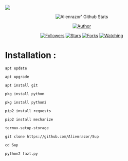 ![](https://img.shields.io/badge/Alienrazor-Alienrazor-orange?style=for-the-badge&logo=python.svg) 
<p align="center">

<p align="center">
  <img alt="Alienrazor' Github Stats" src="https://github-readme-stats.vercel.app/api?username=Alienrazor&show_icons=true&include_all_commits=true&hide_border=true" />
<!--  <img alt="profile pic" width="195px" src="https://avatars2.githubusercontent.com/u/26059688?s=460&u=d41b000a62eab50d000c3da604d151cec27bd850&v=4" />  -->
<!--  <img src="https://github-readme-stats.anuraghazra1.vercel.app/api/top-langs/?username=Alienrazor&hide=ruby,perl&hide_border=true" />  -->
</p>

<p align="center">
<p align="center">
<p align="center">
<a href="https://github.com/Alienrazor"><img title="Author" src="https://img.shields.io/badge/Author-Alienrazor-red.svg?style=for-the-badge&logo=github"></a>
</p>
<p align="center">
<a href="https://github.com/Alienrazor/followers"><img title="Followers" src="https://img.shields.io/github/followers/Alienrazor?color=blue&style=flat-square"></a>
<a href="https://github.com/Alienrazor/World/stargazers/"><img title="Stars" src="https://img.shields.io/github/stars/Alienrazor/World?color=red&style=flat-square"></a>
<a href="https://github.com/Alienrazor/World/network/members"><img title="Forks" src="https://img.shields.io/github/forks/Alienrazor/World?color=red&style=flat-square"></a>
<a href="https://github.com/Alienrazor/World/watchers"><img title="Watching" src="https://img.shields.io/github/watchers/Alienrazor/World?label=Watchers&color=blue&style=flat-square"></a>
</p>



# Installation :

 `apt update`

 `apt upgrade`

 `apt install git`

 `pkg install python`

 `pkg install python2`

 `pip2 install requests`

 `pip2 install mechanize`

 `termux-setup-storage`

 `git clone https://github.com/Alienrazor/Sup`

 `cd Sup`

 `python2 fazt.py`


